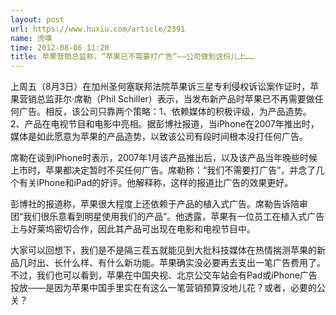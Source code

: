 ```yaml
---
layout: post
url: https://www.huxiu.com/article/2391
name: 虎嗅
time: 2012-08-06 11:20
title: 苹果营销总监称，“苹果已不需要打广告”——公司做到这份儿上……
---
```

上周五（8月3日）在加州圣何塞联邦法院苹果诉三星专利侵权诉讼案作证时，苹果营销总监菲尔·席勒（Phil Schiller）表示，当发布新产品时苹果已不再需要做任何广告。相反，该公司只靠两个策略：1、依赖媒体的积极评级，为产品造势。2、产品在电视节目和电影中亮相。据彭博社报道，当iPhone在2007年推出时，媒体是如此愿意为苹果的产品造势，以致该公司有段时间根本没打任何广告。

席勒在谈到iPhone时表示，2007年1月该产品推出后，以及该产品当年晚些时候上市时，苹果都决定暂时不买任何广告。席勒称：“我们不需要打广告”，并念了几个有关iPhone和iPad的好评。他解释称，这样的报道比广告的效果更好。

彭博社的报道称，苹果很大程度上还依赖于产品的植入式广告。席勒告诉陪审团“我们很乐意看到明星使用我们的产品”。他透露，苹果有一位员工在植入式广告上与好莱坞密切合作，因此其产品可出现在电影和电视节目中。

大家可以回想下，我们是不是隔三茬五就能见到大批科技媒体在热情揣测苹果的新品几时出、长什么样、有什么新功能。苹果确实没必要再去支出一笔广告费用了。不过，我们也可以看到，苹果在中国央视、北京公交车站会有Pad或iPhone广告投放——是因为苹果中国手里实在有这么一笔营销预算没地儿花？或者，必要的公关？

